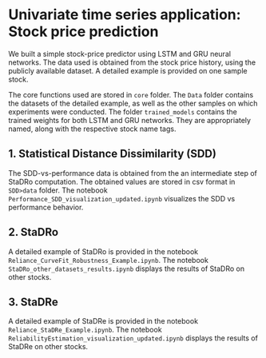 # Univariate time series application: Stock price prediction
We built a simple stock-price predictor using LSTM and GRU neural networks. The data used is obtained from the stock price history, using the publicly available dataset. A detailed example is provided on one sample stock. 

The core functions used are stored in ```core``` folder. The ```Data``` folder contains the datasets of the detailed example, as well as the other samples on which experiments were conducted. The folder ```trained_models``` contains the trained weights for both LSTM and GRU networks. They are appropriately named, along with the respective stock name tags. 

## 1. Statistical Distance Dissimilarity (SDD)
The SDD-vs-performance data is obtained from the an intermediate step of StaDRo computation. The obtained values are stored in csv format in ```SDD>data``` folder. The notebook ```Performance_SDD_visualization_updated.ipynb``` visualizes the SDD vs performance behavior. 

## 2. StaDRo
A detailed example of StaDRo is provided in the notebook ```Reliance_CurveFit_Robustness_Example.ipynb```. The notebook ```StaDRo_other_datasets_results.ipynb``` displays the results of StaDRo on other stocks. 

## 3. StaDRe
A detailed example of StaDRe is provided in the notebook ```Reliance_StaDRe_Example.ipynb```. The notebook ```ReliabilityEstimation_visualization_updated.ipynb``` displays the results of StaDRe on other stocks. 